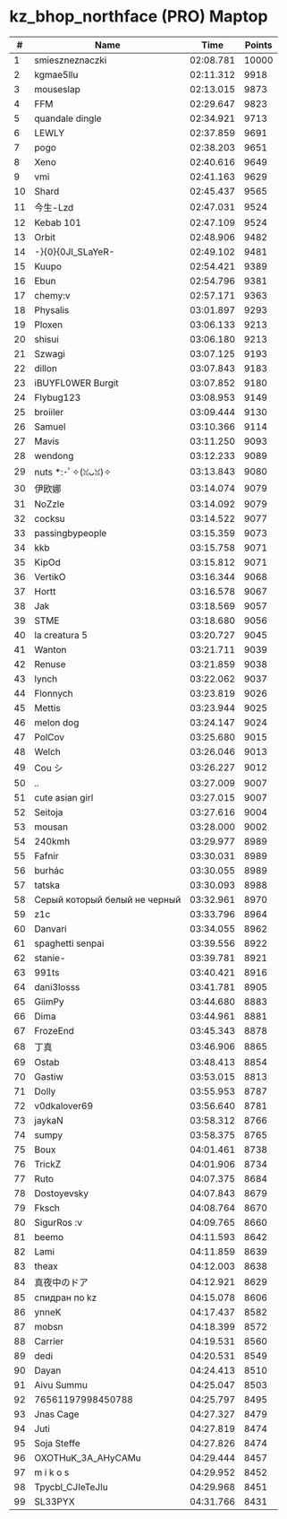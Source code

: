 # kz_bhop_northface (PRO) Maptop

|  # | Name | Time | Points |
|-------------- | -------------- | -------------- | -------------- | 
| 1 | smieszneznaczki | 02:08.781 | 10000 | 
| 2 | kgmae5llu | 02:11.312 | 9918 | 
| 3 | mouseslap | 02:13.015 | 9873 | 
| 4 | FFM | 02:29.647 | 9823 | 
| 5 | quandale dingle | 02:34.921 | 9713 | 
| 6 | LEWLY | 02:37.859 | 9691 | 
| 7 | pogo | 02:38.203 | 9651 | 
| 8 | Xeno | 02:40.616 | 9649 | 
| 9 | vmi | 02:41.163 | 9629 | 
| 10 | Shard | 02:45.437 | 9565 | 
| 11 | 今生-Lzd | 02:47.031 | 9524 | 
| 12 | Kebab 101 | 02:47.109 | 9524 | 
| 13 | Orbit | 02:48.906 | 9482 | 
| 14 | -}{0}{0JI_SLaYeR- | 02:49.102 | 9481 | 
| 15 | Kuupo | 02:54.421 | 9389 | 
| 16 | Ebun | 02:54.796 | 9381 | 
| 17 | chemy:v | 02:57.171 | 9363 | 
| 18 | Physalis | 03:01.897 | 9293 | 
| 19 | Ploxen | 03:06.133 | 9213 | 
| 20 | shisui | 03:06.180 | 9213 | 
| 21 | Szwagi | 03:07.125 | 9193 | 
| 22 | dillon | 03:07.843 | 9183 | 
| 23 | iBUYFL0WER Burgit | 03:07.852 | 9180 | 
| 24 | Flybug123 | 03:08.953 | 9149 | 
| 25 | broiiler | 03:09.444 | 9130 | 
| 26 | Samuel | 03:10.366 | 9114 | 
| 27 | Mavis | 03:11.250 | 9093 | 
| 28 | wendong | 03:12.233 | 9089 | 
| 29 | nuts *:･ﾟ✧(ꈍᴗꈍ)✧ | 03:13.843 | 9080 | 
| 30 | 伊欧娜 | 03:14.074 | 9079 | 
| 31 | NoZzle | 03:14.092 | 9079 | 
| 32 | cocksu | 03:14.522 | 9077 | 
| 33 | passingbypeople | 03:15.359 | 9073 | 
| 34 | kkb | 03:15.758 | 9071 | 
| 35 | KipOd | 03:15.812 | 9071 | 
| 36 | VertikO | 03:16.344 | 9068 | 
| 37 | Hortt | 03:16.578 | 9067 | 
| 38 | Jak | 03:18.569 | 9057 | 
| 39 | STME | 03:18.680 | 9056 | 
| 40 | la creatura 5 | 03:20.727 | 9045 | 
| 41 | Wanton | 03:21.711 | 9039 | 
| 42 | Renuse | 03:21.859 | 9038 | 
| 43 | lynch | 03:22.062 | 9037 | 
| 44 | Flonnych | 03:23.819 | 9026 | 
| 45 | Mettis | 03:23.944 | 9025 | 
| 46 | melon dog | 03:24.147 | 9024 | 
| 47 | PolCov | 03:25.680 | 9015 | 
| 48 | Welch | 03:26.046 | 9013 | 
| 49 | Cou シ | 03:26.227 | 9012 | 
| 50 | .. | 03:27.009 | 9007 | 
| 51 | cute asian girl | 03:27.015 | 9007 | 
| 52 | Seitoja | 03:27.616 | 9004 | 
| 53 | mousan | 03:28.000 | 9002 | 
| 54 | 240kmh | 03:29.977 | 8989 | 
| 55 | Fafnir | 03:30.031 | 8989 | 
| 56 | burhác | 03:30.055 | 8989 | 
| 57 | tatska | 03:30.093 | 8988 | 
| 58 | Серый который белый не черный | 03:32.961 | 8970 | 
| 59 | z1c | 03:33.796 | 8964 | 
| 60 | Danvari | 03:34.055 | 8962 | 
| 61 | spaghetti senpai | 03:39.556 | 8922 | 
| 62 | stanie- | 03:39.781 | 8921 | 
| 63 | 991ts | 03:40.421 | 8916 | 
| 64 | dani3losss | 03:41.781 | 8905 | 
| 65 | GiimPy | 03:44.680 | 8883 | 
| 66 | Dima | 03:44.961 | 8881 | 
| 67 | FrozeEnd | 03:45.343 | 8878 | 
| 68 | 丁真 | 03:46.906 | 8865 | 
| 69 | Ostab | 03:48.413 | 8854 | 
| 70 | Gastiw | 03:53.015 | 8813 | 
| 71 | Dolly | 03:55.953 | 8787 | 
| 72 | v0dkalover69 | 03:56.640 | 8781 | 
| 73 | jaykaN | 03:58.312 | 8766 | 
| 74 | sumpy | 03:58.375 | 8765 | 
| 75 | Boux | 04:01.461 | 8738 | 
| 76 | TrickZ | 04:01.906 | 8734 | 
| 77 | Ruto | 04:07.375 | 8684 | 
| 78 | Dostoyevsky | 04:07.843 | 8679 | 
| 79 | Fksch | 04:08.764 | 8670 | 
| 80 | SigurRos :v | 04:09.765 | 8660 | 
| 81 | beemo | 04:11.593 | 8642 | 
| 82 | Lami | 04:11.859 | 8639 | 
| 83 | theax | 04:12.003 | 8638 | 
| 84 | 真夜中のドア | 04:12.921 | 8629 | 
| 85 | спидран по kz | 04:15.078 | 8606 | 
| 86 | ynneK | 04:17.437 | 8582 | 
| 87 | mobsn | 04:18.399 | 8572 | 
| 88 | Carrier | 04:19.531 | 8560 | 
| 89 | dedi | 04:20.531 | 8549 | 
| 90 | Dayan | 04:24.413 | 8510 | 
| 91 | Aivu Summu | 04:25.047 | 8503 | 
| 92 | 76561197998450788 | 04:25.797 | 8495 | 
| 93 | Jnas Cage | 04:27.327 | 8479 | 
| 94 | Juti | 04:27.819 | 8474 | 
| 95 | Soja Steffe | 04:27.826 | 8474 | 
| 96 | OXOTHuK_3A_AHyCAMu | 04:29.444 | 8457 | 
| 97 | m i k o s | 04:29.952 | 8452 | 
| 98 | Tpycbl_CJIeTeJIu | 04:29.968 | 8451 | 
| 99 | SL33PYX | 04:31.766 | 8431 | 

